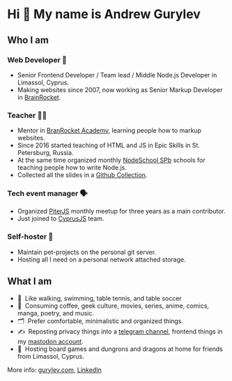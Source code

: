 # Hi 👋 My name is Andrew Gurylev

## Who I am
### **Web Developer** 💼
* Senior Frontend Developer / Team lead / Middle Node.js Developer in Limassol, Cyprus.
* Making websites since 2007, now working as Senior Markup Developer in [BrainRocket](https://www.brainrocket.com/).
### **Teacher** 👨‍🏫
* Mentor in [BranRocket Academy](https://www.brainrocket.com/broacademy), learning people how to markup websites.
* Since 2016 started teaching of HTML and JS in Epic Skills in St. Petersburg, Russia.
* At the same time organized monthly [NodeSchool SPb](http://nodeschool.io/spb) schools for teaching people how to write Node.js.
* Collected all the slides in a [Github Collection](https://github.com/stars/fogrew/lists/fogrew-slides).
### **Tech event manager** 🗣️
* Organized [PiterJS](https://piterjs.org/) monthly meetup for three years as a main contributor.
* Just joined to [CyprusJS](https://cyprusjs.org/) team.
### Self-hoster 🦾
* Maintain pet-projects on the personal git server.
* Hosting all I need on a personal network attached storage.

## What I am
- 🏅&nbsp; Like walking, swimming, table tennis, and table soccer
- 🤩&nbsp; Consuming coffee, geek culture, movies, series, anime, comics, manga, poetry, and music.
- 🗂&nbsp; Prefer comfortable, minimalistic and organized things.
- ✍️&nbsp; Reposting privacy things into a [telegram channel](https://t.me/ruprivacy), frontend things in my [mastodon account](https://c.im/@fogrew).
- 🎲&nbsp; Hosting board games and dungrons and dragons at home for friends from Limassol, Cyprus.

More info: [gurylev.com](https://gurylev.com/), [LinkedIn](https://www.linkedin.com/in/fogrew/)
